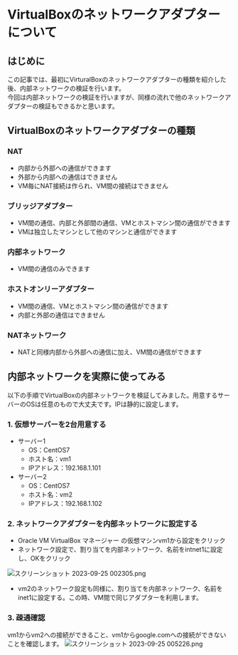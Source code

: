 # VirtualBoxのネットワークアダプターについて

## はじめに
この記事では、最初にVirturalBoxのネットワークアダプターの種類を紹介した後、内部ネットワークの検証を行います。  
今回は内部ネットワークの検証を行いますが、同様の流れで他のネットワークアダプターの検証もできるかと思います。

## VirtualBoxのネットワークアダプターの種類
### NAT
* 内部から外部への通信ができます
* 外部から内部への通信はできません
* VM毎にNAT接続は作られ、VM間の接続はできません

### ブリッジアダプター
* VM間の通信、内部と外部間の通信、VMとホストマシン間の通信ができます
* VMは独立したマシンとして他のマシンと通信ができます

### 内部ネットワーク
* VM間の通信のみできます

### ホストオンリーアダプター
* VM間の通信、VMとホストマシン間の通信ができます
* 内部と外部の通信はできません

### NATネットワーク
* NATと同様内部から外部への通信に加え、VM間の通信ができます

## 内部ネットワークを実際に使ってみる
以下の手順でVirtualBoxの内部ネットワークを検証してみました。用意するサーバーのOSは任意のもので大丈夫です。IPは静的に設定します。
### 1. 仮想サーバーを2台用意する  
* サーバー1
    * OS：CentOS7
    * ホスト名：vm1
    * IPアドレス：192.168.1.101
* サーバー2
    * OS：CentOS7
    * ホスト名：vm2
    * IPアドレス：192.168.1.102

### 2. ネットワークアダプターを内部ネットワークに設定する
* Oracle VM VirtualBox マネージャー の仮想マシンvm1から設定をクリック
* ネットワーク設定で、割り当てを内部ネットワーク、名前をintnet1に設定し、OKをクリック

![スクリーンショット 2023-09-25 002305.png](https://knowledge.mfro.net/files/65122eaf65e2080d0a24f30d)
* vm2のネットワーク設定も同様に、割り当てを内部ネットワーク、名前をinet1に設定する。この時、VM間で同じアダプターを利用します。

### 3. 疎通確認
vm1からvm2への接続ができること、vm1からgoogle.comへの接続ができないことを確認します。
![スクリーンショット 2023-09-25 005226.png](https://knowledge.mfro.net/files/65122f1c65e2080d0a24f30e)


